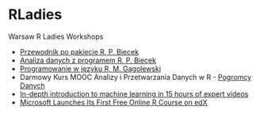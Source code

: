 # RLadies
Warsaw R Ladies Workshops


- [Przewodnik po pakiecie R, P. Biecek](http://biecek.pl/R/)
- [Analiza danych z programem R, P. Biecek](http://biecek.pl/Analiza.Danych/)
- [Programowanie w języku R, M. Gągolewski](http://rksiazka.rexamine.com/)
- Darmowy Kurs MOOC Analizy i Przetwarzania Danych w R - [Pogromcy Danych](http://pogromcydanych.icm.edu.pl/)
- [In-depth introduction to machine learning in 15 hours of expert videos](http://www.r-bloggers.com/in-depth-introduction-to-machine-learning-in-15-hours-of-expert-videos/)
- [Microsoft Launches Its First Free Online R Course on edX](http://www.r-bloggers.com/microsoft-launches-its-first-free-online-r-course-on-edx/)
